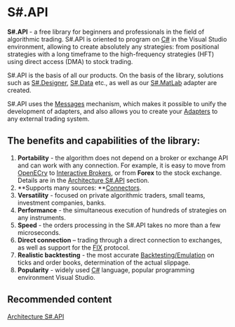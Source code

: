 # S\#.API

**S\#.API** \- a free library for beginners and professionals in the field of algorithmic trading. S\#.API is oriented to program on [C\#](https://en.wikipedia.org/wiki/C_Sharp_(programming_language)) in the Visual Studio environment, allowing to create absolutely any strategies: from positional strategies with a long timeframe to the high\-frequency strategies (HFT) using direct access (DMA) to stock trading. 

S\#.API is the basis of all our products. On the basis of the library, solutions such as [S\#.Designer](Designer.md), [S\#.Data](Hydra.md) etc., as well as our [S\#.MatLab](MatLab.md) adapter are created. 

S\#.API uses the [Messages](Messages.md) mechanism, which makes it possible to unify the development of adapters, and also allows you to create your [Adapters](Messages_adapters.md) to any external trading system. 

## The benefits and capabilities of the library:

1. **Portability** \- the algorithm does not depend on a broker or exchange API and can work with any connection. For example, it is easy to move from [OpenECry](OEC.md) to [Interactive Brokers](IB.md), or from **Forex** to the stock exchange. Details are in the [Architecture S\#.API](StockSharpArchitecture.md) section. 
2. **Supports many sources: **[Connectors](API_Connectors.md).
3. **Versatility** \- focused on private algorithmic traders, small teams, investment companies, banks. 
4. **Performance** \- the simultaneous execution of hundreds of strategies on any instruments. 
5. **Speed** \- the orders processing in the S\#.API takes no more than a few microseconds. 
6. **Direct connection** – trading through a direct connection to exchanges, as well as support for the [FIX](Fix.md) protocol. 
7. **Realistic backtesting** \- the most accurate [Backtesting\/Emulation](StrategyTesting.md) on ticks and order books, determination of the actual slippage. 
8. **Popularity** \- widely used [C\#](https://en.wikipedia.org/wiki/C_Sharp_(programming_language)) language, popular programming environment Visual Studio. 

## Recommended content

[Architecture S\#.API](StockSharpArchitecture.md)
